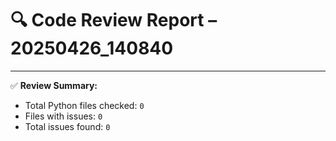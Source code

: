 # 🔍 Code Review Report – 20250426_140840

---

✅ **Review Summary:**
- Total Python files checked: `0`
- Files with issues: `0`
- Total issues found: `0`
